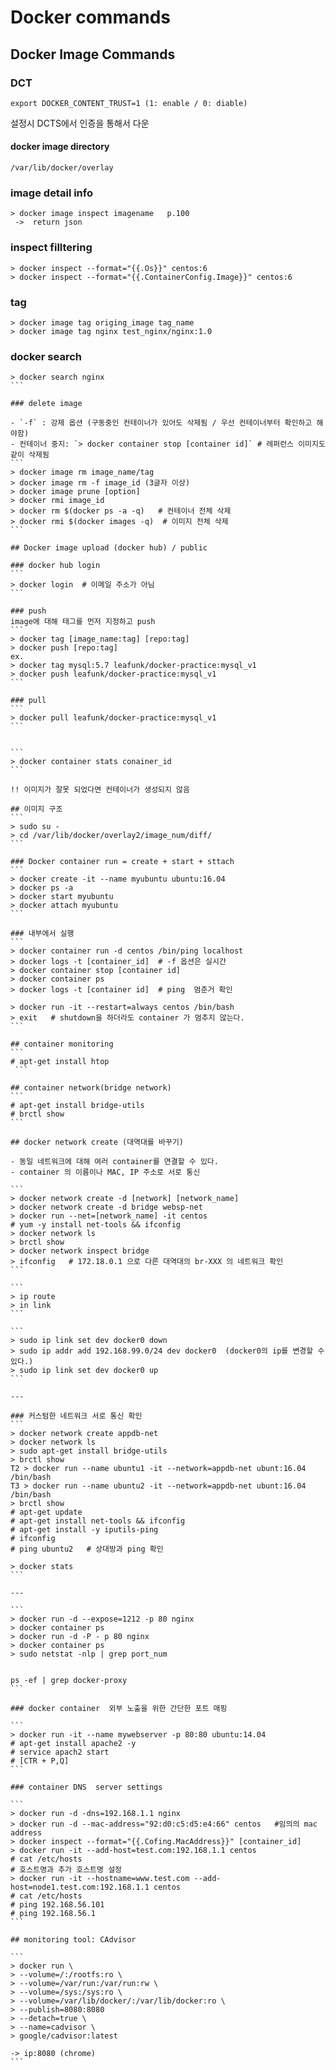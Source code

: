 # Docker commands

## Docker Image Commands

### DCT

```
export DOCKER_CONTENT_TRUST=1 (1: enable / 0: diable)
```

설정시 DCTS에서 인증을 통해서 다운

#### docker image directory
`/var/lib/docker/overlay`


### image detail info

```
> docker image inspect imagename   p.100
 ->  return json
```

### inspect filltering

```
> docker inspect --format="{{.Os}}" centos:6 
> docker inspect --format="{{.ContainerConfig.Image}}" centos:6
```

### tag

```
> docker image tag origing_image tag_name
> docker image tag nginx test_nginx/nginx:1.0
```

### docker search

````
> docker search nginx
```

### delete image

- `-f` : 강제 옵션 (구동중인 컨테이너가 있어도 삭제됨 / 우선 컨테이너부터 확인하고 해야함)
- 컨테이너 중지: `> docker container stop [container id]` # 레퍼런스 이미지도 같이 삭제됨
```
> docker image rm image_name/tag
> docker image rm -f image_id (3글자 이상)
> docker image prune [option]
> docker rmi image_id
> docker rm $(docker ps -a -q)   # 컨테이너 전체 삭제
> docker rmi $(docker images -q)  # 이미지 전체 삭제
```

## Docker image upload (docker hub) / public

### docker hub login
```
> docker login  # 이메일 주소가 아님
```

### push
image에 대해 태그를 먼저 지정하고 push
```
> docker tag [image_name:tag] [repo:tag]
> docker push [repo:tag]
ex.
> docker tag mysql:5.7 leafunk/docker-practice:mysql_v1
> docker push leafunk/docker-practice:mysql_v1
```

### pull
```
> docker pull leafunk/docker-practice:mysql_v1
```


```
> docker container stats conainer_id
```

!! 이미지가 잘못 되었다면 컨테이너가 생성되지 않음

## 이미지 구조
```
> sudo su -
> cd /var/lib/docker/overlay2/image_num/diff/
```

### Docker container run = create + start + sttach
```
> docker create -it --name myubuntu ubuntu:16.04
> docker ps -a
> docker start myubuntu
> docker attach myubuntu
```

### 내부에서 실행
```
> docker container run -d centos /bin/ping localhost
> docker logs -t [container_id]  # -f 옵션은 실시간
> docker container stop [container id]
> docker container ps
> docker logs -t [container id]  # ping  멈춘거 확인

> docker run -it --restart=always centos /bin/bash
> exit   # shutdown을 하더라도 container 가 멈추지 않는다.
```

## container monitoring
```
# apt-get install htop
 ```

## container network(bridge network)
```
# apt-get install bridge-utils
# brctl show
```

## docker network create (대역대를 바꾸기)

- 동일 네트워크에 대해 여러 container를 연결할 수 있다.
- container 의 이름이나 MAC, IP 주소로 서로 통신

```
> docker network create -d [network] [network_name]
> docker network create -d bridge websp-net
> docker run --net=[network_name] -it centos
# yum -y install net-tools && ifconfig
> docker network ls
> brctl show
> docker network inspect bridge
> ifconfig   # 172.18.0.1 으로 다른 대역대의 br-XXX 의 네트워크 확인
```

```
> ip route
> in link
```

```
> sudo ip link set dev docker0 down
> sudo ip addr add 192.168.99.0/24 dev docker0  (docker0의 ip를 변경할 수 있다.)
> sudo ip link set dev docker0 up
```

---

### 커스텀한 네트워크 서로 통신 확인
```
> docker network create appdb-net
> docker network ls
> sudo apt-get install bridge-utils
> brctl show
T2 > docker run --name ubuntu1 -it --network=appdb-net ubunt:16.04 /bin/bash
T3 > docker run --name ubuntu2 -it --network=appdb-net ubunt:16.04 /bin/bash
> brctl show
# apt-get update
# apt-get install net-tools && ifconfig
# apt-get install -y iputils-ping
# ifconfig
# ping ubuntu2   # 상대방과 ping 확인

> docker stats
```

---

```
> docker run -d --expose=1212 -p 80 nginx
> docker container ps
> docker run -d -P - p 80 nginx
> docker container ps
> sudo netstat -nlp | grep port_num


ps -ef | grep docker-proxy
```

### docker container  외부 노출을 위한 간단한 포트 매핑

```
> docker run -it --name mywebserver -p 80:80 ubuntu:14.04
# apt-get install apache2 -y
# service apach2 start
# [CTR + P,Q]
```

### container DNS  server settings

```
> docker run -d -dns=192.168.1.1 nginx
> docker run -d --mac-address="92:d0:c5:d5:e4:66" centos   #임의의 mac address
> docker inspect --format="{{.Cofing.MacAddress}}" [container_id]
> docker run -it --add-host=test.com:192.168.1.1 centos
# cat /etc/hosts
# 호스트명과 추가 호스트명 설정
> docker run -it --hostname=www.test.com --add-host=node1.test.com:192.168.1.1 centos
# cat /etc/hosts
# ping 192.168.56.101
# ping 192.168.56.1
```

## monitoring tool: CAdvisor

```
> docker run \
> --volume=/:/rootfs:ro \
> --volume=/var/run:/var/run:rw \
> --volume=/sys:/sys:ro \
> --volume=/var/lib/docker/:/var/lib/docker:ro \
> --publish=8080:8080
> --detach=true \
> --name=cadvisor \
> google/cadvisor:latest

-> ip:8080 (chrome)
```